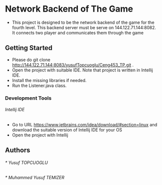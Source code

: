 # Network Backend of The Game

* This project is designed to be the network backend of the game for the fourth level. 
This backend server must be serve on 144.122.71.144:8082. 
It connects two player and communicates them through the game


## Getting Started

* Please do git clone http://144.122.71.144:8083/yusufTopcuoglu/Ceng453_TP.git .
* Open the project with suitable IDE. Note that project is written in Intellij IDE.
* Install the missing libraries if needed.
* Run the Listener.java class.

### Development Tools
###### Intellij IDE

* Go to URL https://www.jetbrains.com/idea/download/#section=linux and download the suitable version of Intellij IDE for your OS
* Open the project with Intellij


## Authors
###### * Yusuf TOPCUOGLU
###### * Muhammed Yusuf TEMIZER
